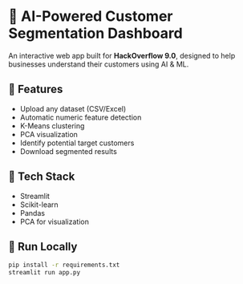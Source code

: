 # 🤖 AI-Powered Customer Segmentation Dashboard

An interactive web app built for **HackOverflow 9.0**, designed to help businesses understand their customers using AI & ML.

## 🚀 Features
- Upload any dataset (CSV/Excel)
- Automatic numeric feature detection
- K-Means clustering
- PCA visualization
- Identify potential target customers
- Download segmented results

## 🧠 Tech Stack
- Streamlit
- Scikit-learn
- Pandas
- PCA for visualization

## 🏃 Run Locally
```bash
pip install -r requirements.txt
streamlit run app.py

